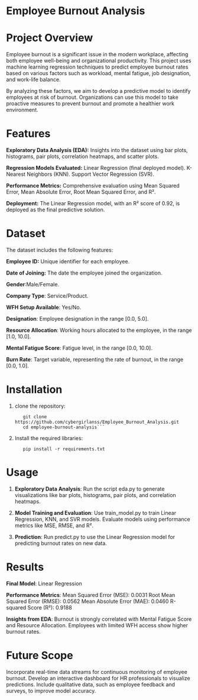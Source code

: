 # Employee Burnout Analysis

# Project Overview

Employee burnout is a significant issue in the modern workplace, affecting both employee well-being and organizational productivity. This project uses machine learning regression techniques to predict employee burnout rates based on various factors such as workload, mental fatigue, job designation, and work-life balance.

By analyzing these factors, we aim to develop a predictive model to identify employees at risk of burnout. Organizations can use this model to take proactive measures to prevent burnout and promote a healthier work environment.

# Features

**Exploratory Data Analysis (EDA):**
Insights into the dataset using bar plots, histograms, pair plots, correlation heatmaps, and scatter plots.

**Regression Models Evaluated:**
Linear Regression (final deployed model).
K-Nearest Neighbors (KNN).
Support Vector Regression (SVR).

**Performance Metrics:**
Comprehensive evaluation using Mean Squared Error, Mean Absolute Error, Root Mean Squared Error, and R².

**Deployment:**
The Linear Regression model, with an R² score of 0.92, is deployed as the final predictive solution.

# Dataset

The dataset includes the following features:

**Employee ID:** Unique identifier for each employee.

**Date of Joining:** The date the employee joined the organization.

**Gender**:Male/Female.

**Company Type**: Service/Product.

**WFH Setup Available**: Yes/No.

**Designation**: Employee designation in the range [0.0, 5.0].

**Resource Allocation**: Working hours allocated to the employee, in the range [1.0, 10.0].

**Mental Fatigue Score**: Fatigue level, in the range [0.0, 10.0].

**Burn Rate**: Target variable, representing the rate of burnout, in the range [0.0, 1.0].

# Installation
1. clone the repository:
   ```
      git clone https://github.com/cybergirlanss/Employee_Burnout_Analysis.git
      cd employee-burnout-analysis```
2. Install the required libraries:
   ```
      pip install -r requirements.txt
    ```

 # Usage

1. **Exploratory Data Analysis**:
   Run the script eda.py to generate visualizations like bar plots, histograms, pair plots, and correlation heatmaps.

2. **Model Training and Evaluation**:
    Use train_model.py to train Linear Regression, KNN, and SVR models.
    Evaluate models using performance metrics like MSE, RMSE, and R².

3. **Prediction**:
   Run predict.py to use the Linear Regression model for predicting burnout rates on new data.

# Results

**Final Model**: Linear Regression

**Performance Metrics**:
Mean Squared Error (MSE): 0.0031
Root Mean Squared Error (RMSE): 0.0562
Mean Absolute Error (MAE): 0.0460
R-squared Score (R²): 0.9188

**Insights from EDA**:
Burnout is strongly correlated with Mental Fatigue Score and Resource Allocation.
Employees with limited WFH access show higher burnout rates.

# Future Scope

Incorporate real-time data streams for continuous monitoring of employee burnout.
Develop an interactive dashboard for HR professionals to visualize predictions.
Include qualitative data, such as employee feedback and surveys, to improve model accuracy.


